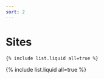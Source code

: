 ```yaml
---
sort: 2
---
```


# Sites

```
{% include list.liquid all=true %}
```

{% include list.liquid all=true %}